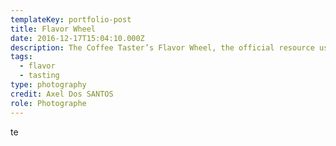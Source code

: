 ```yaml
---
templateKey: portfolio-post
title: Flavor Wheel
date: 2016-12-17T15:04:10.000Z
description: The Coffee Taster’s Flavor Wheel, the official resource used by coffee tasters, has been revised for the first time this year.
tags:
  - flavor
  - tasting
type: photography
credit: Axel Dos SANTOS
role: Photographe
---
```

te
